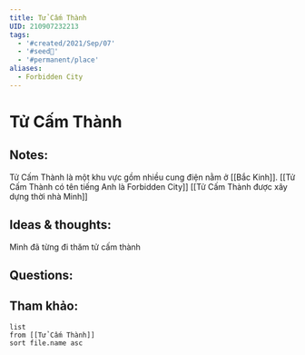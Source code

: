 ```yaml
---
title: Tử Cấm Thành
UID: 210907232213
tags:
  - '#created/2021/Sep/07'
  - '#seed🥜'
  - '#permanent/place'
aliases:
  - Forbidden City
---
```

# Tử Cấm Thành

## Notes:
Tử Cấm Thành là một khu vực gồm nhiều cung điện nằm ở [[Bắc Kinh]].
[[Tử Cấm Thành có tên tiếng Anh là Forbidden City]]
[[Tử Cấm Thành được xây dựng thời nhà Minh]]

## Ideas & thoughts:
Mình đã từng đi thăm tử cấm thành

## Questions:


## Tham khảo:
```dataview
list
from [[Tử Cấm Thành]]
sort file.name asc
```